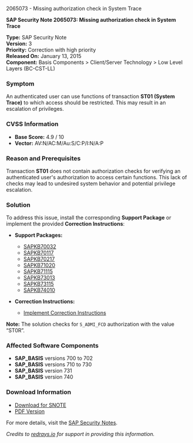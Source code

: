 2065073 - Missing authorization check in System Trace

**SAP Security Note 2065073: Missing authorization check in System Trace**

**Type:** SAP Security Note  
**Version:** 3  
**Priority:** Correction with high priority  
**Released On:** January 13, 2015  
**Component:** Basis Components > Client/Server Technology > Low Level Layers (BC-CST-LL)  

### **Symptom**
An authenticated user can use functions of transaction **ST01 (System Trace)** to which access should be restricted. This may result in an escalation of privileges.

### **CVSS Information**
- **Base Score:** 4.9 / 10
- **Vector:** AV:N/AC:M/Au:S/C:P/I:N/A:P

### **Reason and Prerequisites**
Transaction **ST01** does not contain authorization checks for verifying an authenticated user's authorization to access certain functions. This lack of checks may lead to undesired system behavior and potential privilege escalation.

### **Solution**
To address this issue, install the corresponding **Support Package** or implement the provided **Correction Instructions**:

- **Support Packages:**
  - [SAPKB70032](https://me.sap.com/supportpackage/SAPKB70032)
  - [SAPKB70117](https://me.sap.com/supportpackage/SAPKB70117)
  - [SAPKB70217](https://me.sap.com/supportpackage/SAPKB70217)
  - [SAPKB71020](https://me.sap.com/supportpackage/SAPKB71020)
  - [SAPKB71115](https://me.sap.com/supportpackage/SAPKB71115)
  - [SAPKB73013](https://me.sap.com/supportpackage/SAPKB73013)
  - [SAPKB73115](https://me.sap.com/supportpackage/SAPKB73115)
  - [SAPKB74010](https://me.sap.com/supportpackage/SAPKB74010)

- **Correction Instructions:**
  - [Implement Correction Instructions](https://me.sap.com/corrins/0002065073/41)

**Note:** The solution checks for `S_ADMI_FCD` authorization with the value “ST0R”.

### **Affected Software Components**
- **SAP_BASIS** versions 700 to 702
- **SAP_BASIS** versions 710 to 730
- **SAP_BASIS** version 731
- **SAP_BASIS** version 740

### **Download Information**
- [Download for SNOTE](https://notesdownloads.sap.com/note/0040000012272162017)
- [PDF Version](https://userapps.support.sap.com/sap/support/sfm/notes/print/0002065073?language=en-US&token=3C69A33FCC5DFC6E903266BFB30FE201)

For more details, visit the [SAP Security Notes](https://me.sap.com/notes/0002065073).

*Credits to [redrays.io](https://redrays.io) for support in providing this information.*